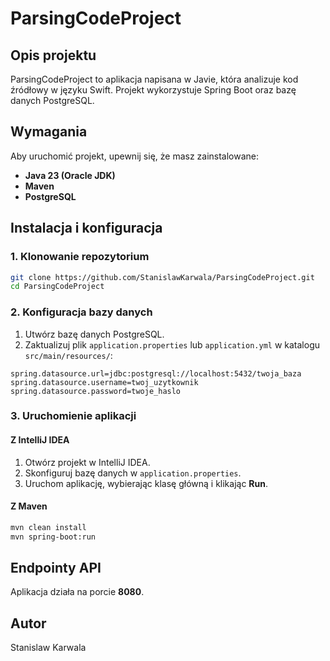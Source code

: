 # ParsingCodeProject

## Opis projektu
ParsingCodeProject to aplikacja napisana w Javie, która analizuje kod źródłowy w języku Swift. Projekt wykorzystuje Spring Boot oraz bazę danych PostgreSQL.

## Wymagania
Aby uruchomić projekt, upewnij się, że masz zainstalowane:
- **Java 23 (Oracle JDK)**
- **Maven**
- **PostgreSQL**

## Instalacja i konfiguracja
### 1. Klonowanie repozytorium
```sh
git clone https://github.com/StanislawKarwala/ParsingCodeProject.git
cd ParsingCodeProject
```

### 2. Konfiguracja bazy danych
1. Utwórz bazę danych PostgreSQL.
2. Zaktualizuj plik `application.properties` lub `application.yml` w katalogu `src/main/resources/`:

```
spring.datasource.url=jdbc:postgresql://localhost:5432/twoja_baza
spring.datasource.username=twoj_uzytkownik
spring.datasource.password=twoje_haslo
```

### 3. Uruchomienie aplikacji
#### Z IntelliJ IDEA
1. Otwórz projekt w IntelliJ IDEA.
2. Skonfiguruj bazę danych w `application.properties`.
3. Uruchom aplikację, wybierając klasę główną i klikając **Run**.

#### Z Maven
```sh
mvn clean install
mvn spring-boot:run
```

## Endpointy API
Aplikacja działa na porcie **8080**.

## Autor
Stanislaw Karwala
